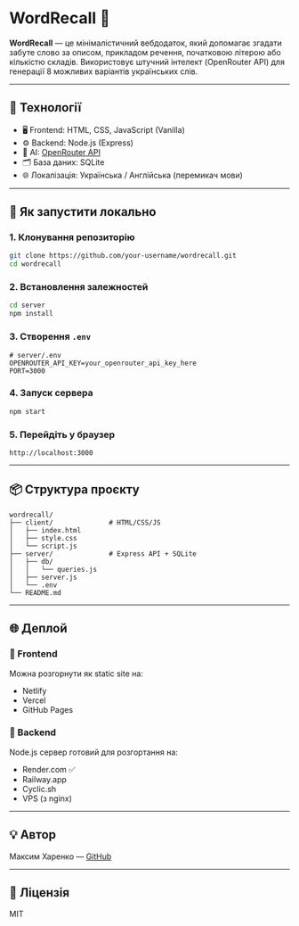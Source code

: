 
# WordRecall 🧠

**WordRecall** — це мінімалістичний вебдодаток, який допомагає згадати забуте слово за описом, прикладом речення, початковою літерою або кількістю складів. Використовує штучний інтелект (OpenRouter API) для генерації 8 можливих варіантів українських слів.

---

## 🔧 Технології

- 🖥 Frontend: HTML, CSS, JavaScript (Vanilla)
- ⚙ Backend: Node.js (Express)
- 🧠 AI: [OpenRouter API](https://openrouter.ai)
- 🗂 База даних: SQLite
- 🌐 Локалізація: Українська / Англійська (перемикач мови)

---

## 🚀 Як запустити локально

### 1. Клонування репозиторію

```bash
git clone https://github.com/your-username/wordrecall.git
cd wordrecall
```

### 2. Встановлення залежностей

```bash
cd server
npm install
```

### 3. Створення `.env`

```env
# server/.env
OPENROUTER_API_KEY=your_openrouter_api_key_here
PORT=3000
```

### 4. Запуск сервера

```bash
npm start
```

### 5. Перейдіть у браузер

```
http://localhost:3000
```

---

## 📦 Структура проєкту

```
wordrecall/
├── client/              # HTML/CSS/JS
│   ├── index.html
│   ├── style.css
│   └── script.js
├── server/              # Express API + SQLite
│   ├── db/
│   │   └── queries.js
│   ├── server.js
│   └── .env
└── README.md
```

---

## 🌐 Деплой

### 🔹 Frontend

Можна розгорнути як static site на:

- Netlify
- Vercel
- GitHub Pages

### 🔹 Backend

Node.js сервер готовий для розгортання на:

- Render.com ✅
- Railway.app
- Cyclic.sh
- VPS (з nginx)

---

## 💡 Автор

Максим Харенко — [GitHub](https://github.com/bruhaha881)

---

## 📜 Ліцензія

MIT
